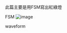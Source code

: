 此篇主要是用FSM寫出紅綠燈

FSM
![image](https://github.com/user-attachments/assets/d5863f43-dc36-4700-898c-0c4502032457)



waveform

